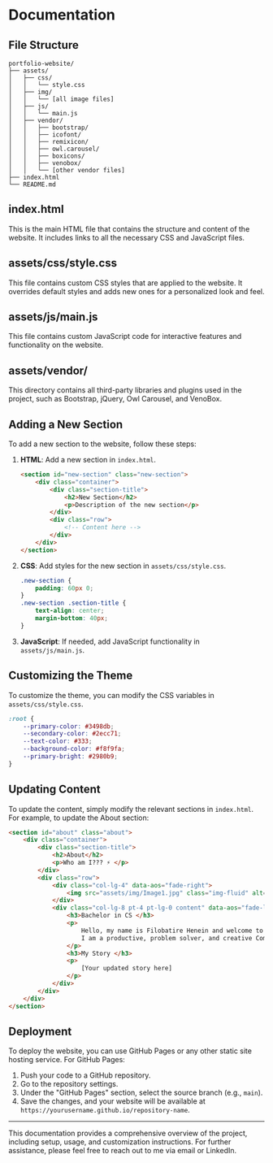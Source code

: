 
# Documentation

## File Structure

```
portfolio-website/
├── assets/
│   ├── css/
│   │   └── style.css
│   ├── img/
│   │   └── [all image files]
│   ├── js/
│   │   └── main.js
│   ├── vendor/
│   │   ├── bootstrap/
│   │   ├── icofont/
│   │   ├── remixicon/
│   │   ├── owl.carousel/
│   │   ├── boxicons/
│   │   ├── venobox/
│   │   └── [other vendor files]
├── index.html
└── README.md
```

## index.html

This is the main HTML file that contains the structure and content of the website. It includes links to all the necessary CSS and JavaScript files.

## assets/css/style.css

This file contains custom CSS styles that are applied to the website. It overrides default styles and adds new ones for a personalized look and feel.

## assets/js/main.js

This file contains custom JavaScript code for interactive features and functionality on the website.

## assets/vendor/

This directory contains all third-party libraries and plugins used in the project, such as Bootstrap, jQuery, Owl Carousel, and VenoBox.

## Adding a New Section

To add a new section to the website, follow these steps:

1. **HTML**: Add a new section in `index.html`.
    ```html
    <section id="new-section" class="new-section">
        <div class="container">
            <div class="section-title">
                <h2>New Section</h2>
                <p>Description of the new section</p>
            </div>
            <div class="row">
                <!-- Content here -->
            </div>
        </div>
    </section>
    ```
2. **CSS**: Add styles for the new section in `assets/css/style.css`.
    ```css
    .new-section {
        padding: 60px 0;
    }
    .new-section .section-title {
        text-align: center;
        margin-bottom: 40px;
    }
    ```
3. **JavaScript**: If needed, add JavaScript functionality in `assets/js/main.js`.

## Customizing the Theme

To customize the theme, you can modify the CSS variables in `assets/css/style.css`.

```css
:root {
    --primary-color: #3498db;
    --secondary-color: #2ecc71;
    --text-color: #333;
    --background-color: #f8f9fa;
    --primary-bright: #2980b9;
}
```

## Updating Content

To update the content, simply modify the relevant sections in `index.html`. For example, to update the About section:

```html
<section id="about" class="about">
    <div class="container">
        <div class="section-title">
            <h2>About</h2>
            <p>Who am I??? ⚡ </p>
        </div>
        <div class="row">
            <div class="col-lg-4" data-aos="fade-right">
                <img src="assets/img/Image1.jpg" class="img-fluid" alt="">
            </div>
            <div class="col-lg-8 pt-4 pt-lg-0 content" data-aos="fade-left">
                <h3>Bachelor in CS </h3>
                <p>
                    Hello, my name is Filobatire Henein and welcome to my website!!
                    I am a productive, problem solver, and creative Computer science and software engineering student.
                </p>
                <h3>My Story </h3>
                <p>
                    [Your updated story here]
                </p>
            </div>
        </div>
    </div>
</section>
```

## Deployment

To deploy the website, you can use GitHub Pages or any other static site hosting service. For GitHub Pages:

1. Push your code to a GitHub repository.
2. Go to the repository settings.
3. Under the "GitHub Pages" section, select the source branch (e.g., `main`).
4. Save the changes, and your website will be available at `https://yourusername.github.io/repository-name`.

---

This documentation provides a comprehensive overview of the project, including setup, usage, and customization instructions. For further assistance, please feel free to reach out to me via email or LinkedIn.
